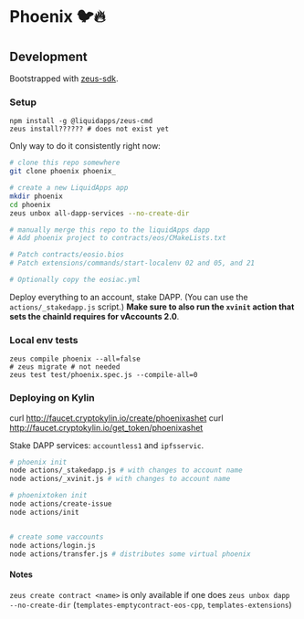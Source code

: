 # Phoenix 🐦🔥

## Development

Bootstrapped with [zeus-sdk](https://docs.liquidapps.io/en/stable/developers/zeus-getting-started.html).

### Setup

```
npm install -g @liquidapps/zeus-cmd
zeus install?????? # does not exist yet
```

Only way to do it consistently right now:

```bash
# clone this repo somewhere
git clone phoenix phoenix_

# create a new LiquidApps app
mkdir phoenix
cd phoenix
zeus unbox all-dapp-services --no-create-dir

# manually merge this repo to the liquidApps dapp
# Add phoenix project to contracts/eos/CMakeLists.txt

# Patch contracts/eosio.bios
# Patch extensions/commands/start-localenv 02 and 05, and 21

# Optionally copy the eosiac.yml
```

Deploy everything to an account, stake DAPP. (You can use the `actions/_stakedapp.js` script.)
**Make sure to also run the `xvinit` action that sets the chainId requires for vAccounts 2.0**.

### Local env tests

```
zeus compile phoenix --all=false
# zeus migrate # not needed
zeus test test/phoenix.spec.js --compile-all=0
```

### Deploying on Kylin
curl http://faucet.cryptokylin.io/create/phoenixashet
curl http://faucet.cryptokylin.io/get_token/phoenixashet

Stake DAPP services: `accountless1` and `ipfsservic`.

```bash
# phoenix init
node actions/_stakedapp.js # with changes to account name
node actions/_xvinit.js # with changes to account name

# phoenixtoken init
node actions/create-issue
node actions/init


# create some vaccounts
node actions/login.js
node actions/transfer.js # distributes some virtual phoenix
```

#### Notes

`zeus create contract <name>` is only available if one does `zeus unbox dapp --no-create-dir` (`templates-emptycontract-eos-cpp`, `templates-extensions`)

